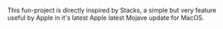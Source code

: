 This fun-project is directly inspired by Stacks, a simple but very feature useful by Apple in it's latest Apple latest Mojave update for MacOS.




